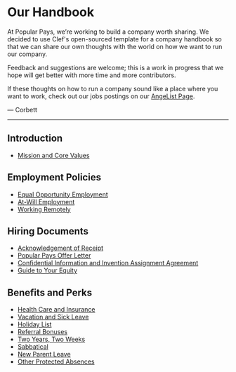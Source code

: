 # Our Handbook

At Popular Pays, we’re working to build a company worth sharing. We decided to use Clef's open-sourced template for a company handbook so that we can share our own thoughts with the world on how we want to run our company. 

Feedback and suggestions are welcome; this is a work in progress that we hope will get better with more time and more contributors.

If these thoughts on how to run a company sound like a place where you want to work, check out our jobs postings on our [AngeList Page](https://angel.co/popular-pays).

— Corbett


***


## Introduction
* [Mission and Core Values](https://github.com/PopularPays/handbook/blob/master/Mission%20and%20Core%20Values.md)

## Employment Policies
* [Equal Opportunity Employment](https://github.com/PopularPays/handbook/blob/master/Employment%20Policies/Equal%20Opportunity%20Employment.md)
* [At-Will Employment](https://github.com/PopularPays/handbook/blob/master/Employment%20Policies/At-Will%20Employment.md)
* [Working Remotely](https://github.com/PopularPays/handbook/blob/master/Employment%20Policies/Working%20Remotely.md)

## Hiring Documents
* [Acknowledgement of Receipt](https://github.com/PopularPays/handbook/blob/master/Hiring%20Documents/Acknowledgment%20of%20Receipt.md)
* [Popular Pays Offer Letter](https://github.com/PopularPays/handbook/blob/master/Hiring%20Documents/Offer%20Letter.md)
* [Confidential Information and Invention Assignment Agreement](https://drive.google.com/a/popularpays.com/file/d/0B1pZ_Vm_hATsR1lSbFVjQkNkUzA/view?usp=sharing)
* [Guide to Your Equity](https://github.com/PopularPays/handbook/blob/master/Hiring%20Documents/Guide%20to%20Your%20Equity.md) 

## Benefits and Perks
* [Health Care and Insurance](https://github.com/PopularPays/handbook/blob/master/Benefits%20and%20Perks/Healthcare%20and%20Disability%20Insurance.md) 
* [Vacation and Sick Leave](https://github.com/PopularPays/handbook/blob/master/Benefits%20and%20Perks/Vacation%20and%20Sick%20Leave.md) 
* [Holiday List](https://github.com/PopularPays/handbook/blob/master/Benefits%20and%20Perks/Holiday%20List.md) 
* [Referral Bonuses](https://github.com/PopularPays/handbook/blob/master/Benefits%20and%20Perks/Referral%20Bonuses.md) 
* [Two Years, Two Weeks](https://github.com/PopularPays/handbook/blob/master/Benefits%20and%20Perks/Two-Year%20Tickets%20Anywhere.md) 
* [Sabbatical](https://github.com/PopularPays/handbook/blob/master/Benefits%20and%20Perks/Sabbatical.md)
* [New Parent Leave](https://github.com/PopularPays/handbook/blob/master/Benefits%20and%20Perks/New%20Parent%20Leave.md)
* [Other Protected Absences](https://github.com/PopularPays/handbook/blob/master/Benefits%20and%20Perks/Referral%20Bonuses.md)
